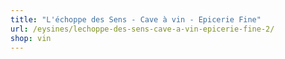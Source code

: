 ```yaml
---
title: "L'échoppe des Sens - Cave à vin - Epicerie Fine"
url: /eysines/lechoppe-des-sens-cave-a-vin-epicerie-fine-2/
shop: vin
---
```

